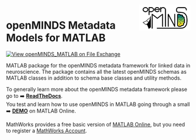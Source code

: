 <a href="/img/light_openMINDS-MATLAB-logo.png">
  <picture>
    <source media="(prefers-color-scheme: dark)" srcset="/img/dark_openMINDS-MATLAB-logo.png">
    <source media="(prefers-color-scheme: light)" srcset="/img/light_openMINDS-MATLAB-logo.png">
    <img alt="openMINDS MATLAB logo" src="/img/light_openMINDS-MATLAB-logo.png" title="openMINDS MATLAB" align="right" height="70">
  </picture>
</a>

# openMINDS Metadata Models for MATLAB
[![View openMINDS_MATLAB on File Exchange](https://www.mathworks.com/matlabcentral/images/matlab-file-exchange.svg)](https://se.mathworks.com/matlabcentral/fileexchange/134212-openminds_matlab)


MATLAB package for the openMINDS metadata framework for linked data in neuroscience. The package contains all the latest openMINDS schemas as MATLAB classes in addition to schema base classes and utility methods.

To generally learn more about the openMINDS metadata framework please go to :arrow_right: [**ReadTheDocs**](https://openminds-documentation.readthedocs.io).  
You test and learn how to use openMINDS in MATLAB going through a small :arrow_right: [**DEMO**](https://matlab.mathworks.com/open/github/v1?repo=openMetadataInitiative/openMINDS_MATLAB&file=code/gettingStarted.mlx) on MATLAB Online.  

MathWorks provides a free basic version of [MATLAB Online](https://uk.mathworks.com/products/matlab-online.html), but you need to register a [MathWorks Account](https://www.mathworks.com/mwaccount/register?uri=https%3A%2F%2Fwww.mathworks.com%2Fproducts%2Fmatlab.html).


